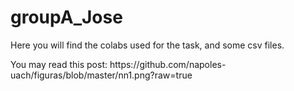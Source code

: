 # groupA_Jose
Here you will find the colabs used for the task, and some csv files.
<p>
You may read this post:
https://github.com/napoles-uach/figuras/blob/master/nn1.png?raw=true
